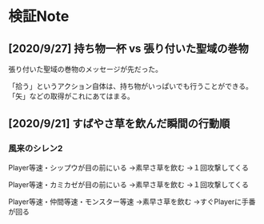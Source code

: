 検証Note
==========

[2020/9/27] 持ち物一杯 vs 張り付いた聖域の巻物
----------

張り付いた聖域の巻物のメッセージが先だった。

「拾う」というアクション自体は、持ち物がいっぱいでも行うことができる。
「矢」などの取得がこれにあてはまる。


[2020/9/21] すばやさ草を飲んだ瞬間の行動順
----------

### 風来のシレン2

Player等速・シップウが目の前にいる
→素早さ草を飲む
→１回攻撃してくる

Player等速・カミカゼが目の前にいる
→素早さ草を飲む
→１回攻撃してくる

Player等速・仲間等速・モンスター等速
→素早さ草を飲む
→すぐPlayerに手番が回る
